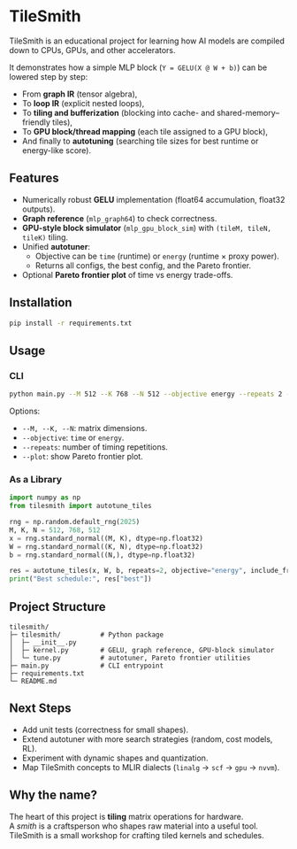 # TileSmith

TileSmith is an educational project for learning how AI models are compiled down to CPUs, GPUs, and other accelerators.

It demonstrates how a simple MLP block (`Y = GELU(X @ W + b)`) can be lowered step by step:

- From **graph IR** (tensor algebra),
- To **loop IR** (explicit nested loops),
- To **tiling and bufferization** (blocking into cache- and shared-memory–friendly tiles),
- To **GPU block/thread mapping** (each tile assigned to a GPU block),
- And finally to **autotuning** (searching tile sizes for best runtime or energy-like score).

## Features

- Numerically robust **GELU** implementation (float64 accumulation, float32 outputs).
- **Graph reference** (`mlp_graph64`) to check correctness.
- **GPU-style block simulator** (`mlp_gpu_block_sim`) with `(tileM, tileN, tileK)` tiling.
- Unified **autotuner**:
  - Objective can be `time` (runtime) or `energy` (runtime × proxy power).
  - Returns all configs, the best config, and the Pareto frontier.
- Optional **Pareto frontier plot** of time vs energy trade-offs.

## Installation

```bash
pip install -r requirements.txt
```

## Usage

### CLI

```bash
python main.py --M 512 --K 768 --N 512 --objective energy --repeats 2 --plot
```

Options:
- `--M, --K, --N`: matrix dimensions.
- `--objective`: `time` or `energy`.
- `--repeats`: number of timing repetitions.
- `--plot`: show Pareto frontier plot.

### As a Library

```python
import numpy as np
from tilesmith import autotune_tiles

rng = np.random.default_rng(2025)
M, K, N = 512, 768, 512
x = rng.standard_normal((M, K), dtype=np.float32)
W = rng.standard_normal((K, N), dtype=np.float32)
b = rng.standard_normal((N,), dtype=np.float32)

res = autotune_tiles(x, W, b, repeats=2, objective="energy", include_frontier=True, plot=True)
print("Best schedule:", res["best"])
```

## Project Structure

```
tilesmith/
├─ tilesmith/          # Python package
│  ├─ __init__.py
│  ├─ kernel.py        # GELU, graph reference, GPU-block simulator
│  └─ tune.py          # autotuner, Pareto frontier utilities
├─ main.py             # CLI entrypoint
├─ requirements.txt
└─ README.md
```

## Next Steps

- Add unit tests (correctness for small shapes).
- Extend autotuner with more search strategies (random, cost models, RL).
- Experiment with dynamic shapes and quantization.
- Map TileSmith concepts to MLIR dialects (`linalg` → `scf` → `gpu` → `nvvm`).

## Why the name?

The heart of this project is **tiling** matrix operations for hardware.  
A *smith* is a craftsperson who shapes raw material into a useful tool.  
TileSmith is a small workshop for crafting tiled kernels and schedules.
